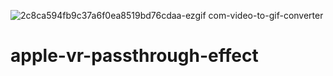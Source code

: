 
![2c8ca594fb9c37a6f0ea8519bd76cdaa-ezgif com-video-to-gif-converter](https://github.com/anonq115/apple-vr-passthrough-effect/assets/32353565/4db19fd2-51f1-47a3-b704-bf38417e1e09)

# apple-vr-passthrough-effect
